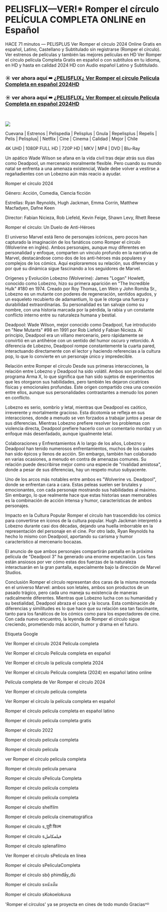 # PELISFLIX—VER!* Romper el círculo PELÍCULA COMPLETA ONLINE en Español

HACE 71 minutos — PELISPLUS Ver Romper el círculo 2024 Online Gratis en español, Latino, Castellano y Subtitulado sin registrarse (Romper el círculo). Ver estrenos de películas y también las mejores películas en HD Ver Romper el círculo película Completa Gratis en español o con subtítulos en tu idioma, en HD y hasta en calidad 2024 HD con Audio español Latino y Subtitulado.
</br>
### ☀ ver ahora aquí ➠ [¿PELISFLIX¿ Ver Romper el círculo Película Completa en español 2024HD](https://movie4you.online/es/movie/1079091/romper-el-crculo-github)

### ☀ ver ahora aquí ➠ [¿PELISFLIX¿ Ver Romper el círculo Película Completa en español 2024HD](https://movie4you.online/es/movie/1079091/romper-el-crculo-github)
</br>
<p dir="auto"><a href="https://movie4you.online/es/movie/1079091/romper-el-crculo-github" title="PLAY NOW" rel="nofollow"><img src="https://i.imgur.com/jhNGoEt.gif" style="max-width: 100%;"></a></p>

Cuevana | Estrenos | Pelispedia | Pelisplus | Gnula | Repelisplus | Repelis | Pelis | Pelisplus| | Netflix | Cine | Cinema | Calidad | Mejor | Chile

4K UHD | 1080P FULL HD | 720P HD | MKV | MP4 | DVD | Blu-Ray

Un apático Wade Wilson se afana en la vida civil tras dejar atrás sus días como Deadpool, un mercenario moralmente flexible. Pero cuando su mundo natal se enfrenta a una amenaza existencial, Wade debe volver a vestirse a regañadientes con un Lobezno aún más reacio a ayudar.

Romper el círculo 2024

Género: Acción, Comedia, Ciencia ficción

Estrellas: Ryan Reynolds, Hugh Jackman, Emma Corrin, Matthew Macfadyen, Dafne Keen

Director: Fabian Nicieza, Rob Liefeld, Kevin Feige, Shawn Levy, Rhett Reese

Romper el círculo: Un Duelo de Anti-Héroes

El universo Marvel está lleno de personajes icónicos, pero pocos han capturado la imaginación de los fanáticos como Romper el círculo (Wolverine en inglés). Ambos personajes, aunque muy diferentes en personalidad y enfoque, comparten un vínculo profundo en la narrativa de Marvel, destacándose como dos de los anti-héroes más populares y complejos de los cómics. Aquí exploraremos su relación, sus diferencias y por qué su dinámica sigue fascinando a los seguidores de Marvel.

Orígenes y Evolución
Lobezno (Wolverine):
James "Logan" Howlett, conocido como Lobezno, hizo su primera aparición en "The Incredible Hulk" #180 en 1974. Creado por Roy Thomas, Len Wein y John Romita Sr., Lobezno es un mutante con poderes de regeneración, sentidos agudos, y un esqueleto recubierto de adamantium, lo que le otorga una fuerza y durabilidad extraordinarias. Su personalidad es tan salvaje como su nombre, con una historia marcada por la pérdida, la rabia y un constante conflicto interno entre su naturaleza humana y bestial.

Deadpool:
Wade Wilson, mejor conocido como Deadpool, fue introducido en "New Mutants" #98 en 1991 por Rob Liefeld y Fabian Nicieza. Al principio, Deadpool era un villano mercenario, pero rápidamente se convirtió en un antihéroe con un sentido del humor oscuro y retorcido. A diferencia de Lobezno, Deadpool rompe constantemente la cuarta pared, interactuando directamente con el lector y haciendo referencias a la cultura pop, lo que lo convierte en un personaje único y impredecible.

Relación entre Romper el círculo
Desde sus primeras interacciones, la relación entre Lobezno y Deadpool ha sido volátil. Ambos son productos del programa Arma X, lo que significa que han sido sujetos de experimentos que les otorgaron sus habilidades, pero también les dejaron cicatrices físicas y emocionales profundas. Este origen compartido crea una conexión entre ellos, aunque sus personalidades contrastantes a menudo los ponen en conflicto.

Lobezno es serio, sombrío y letal, mientras que Deadpool es caótico, irreverente y mortalmente gracioso. Esta dicotomía se refleja en sus interacciones, donde a menudo se ven forzados a trabajar juntos a pesar de sus diferencias. Mientras Lobezno prefiere resolver los problemas con violencia directa, Deadpool prefiere hacerlo con un comentario mordaz y un enfoque más desenfadado, aunque igualmente letal.

Colaboraciones y Enfrentamientos
A lo largo de los años, Lobezno y Deadpool han tenido numerosos enfrentamientos, muchos de los cuales han sido épicos y llenos de acción. Sin embargo, también han colaborado en varias ocasiones, a menudo en contra de amenazas comunes. Su relación puede describirse mejor como una especie de "rivalidad amistosa", donde a pesar de sus diferencias, hay un respeto mutuo subyacente.

Uno de los arcos más notables entre ambos es "Wolverine vs. Deadpool", donde se enfrentan cara a cara. Estas peleas suelen ser brutales y emocionantes, con cada personaje mostrando sus habilidades al máximo. Sin embargo, lo que realmente hace que estas historias sean memorables es la combinación de acción intensa y humor, características de ambos personajes.

Impacto en la Cultura Popular
Romper el círculo han trascendido los cómics para convertirse en íconos de la cultura popular. Hugh Jackman interpretó a Lobezno durante casi dos décadas, dejando una huella imborrable en la representación del personaje en el cine. Por otro lado, Ryan Reynolds ha hecho lo mismo con Deadpool, aportando su carisma y humor característico al mercenario bocazas.

El anuncio de que ambos personajes compartirán pantalla en la próxima película de "Deadpool 3" ha generado una enorme expectación. Los fans están ansiosos por ver cómo estas dos fuerzas de la naturaleza interactuarán en la gran pantalla, especialmente bajo la dirección de Marvel Studios.

Conclusión
Romper el círculo representan dos caras de la misma moneda en el universo Marvel: ambos son letales, ambos son productos de un pasado trágico, pero cada uno maneja su existencia de maneras radicalmente diferentes. Mientras que Lobezno lucha con su humanidad y su bestialidad, Deadpool abraza el caos y la locura. Esta combinación de diferencias y similitudes es lo que hace que su relación sea tan fascinante, tanto para los fanáticos de los cómics como para los espectadores de cine. Con cada nuevo encuentro, la leyenda de Romper el círculo sigue creciendo, prometiendo más acción, humor y drama en el futuro.

Etiqueta Google

Ver Romper el círculo 2024 Película completa

Ver Romper el círculo Película completa en español

Ver Romper el círculo la película completa 2024

Ver Romper el círculo Película completa (2024) en español latino online

Película completa de Ver Romper el círculo 2024

Ver Romper el círculo película completa

Ver Romper el círculo la película completa en español

Romper el círculo pelicula completa en español latino

Romper el círculo pelicula completa gratis

Romper el círculo 2022

Romper el círculo pelicula completa

Romper el círculo pelicula

ver Romper el círculo pelicula completa

Romper el círculo pelicula peruana

Romper el círculo sPelícula Completa

Romper el círculo película completa

Romper el círculo película completa

Romper el círculo shelfilm

Romper el círculo película cinematográfica

Romper el círculo s_पूरी फिल्म

Romper el círculo sفيلمكامل

Romper el círculo splenafilmo

Ver Romper el círculo sPelícula en línea

Romper el círculo sPeliculaCompleta

Romper el círculo sbộ phimđầy_đủ

Romper el círculo sหนังเต็ม

Romper el círculo sKokoelokuva

'Romper el círculos' ya se proyecta en cines de todo mundo Graciasᴴᴰ
